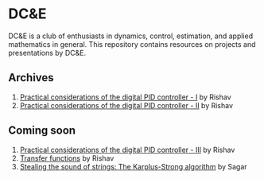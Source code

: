 # DC&E

DC&E is a club of enthusiasts in dynamics, control, estimation, and applied mathematics in general. This repository contains resources on projects and presentations by DC&E.

## Archives

1. [Practical considerations of the digital PID controller - I](pid/README.md) by Rishav
2. [Practical considerations of the digital PID controller - II](pid/README.md) by Rishav

## Coming soon

1. [Practical considerations of the digital PID controller - III](pid/README.md) by Rishav
2. [Transfer functions](tf/iir/filter.h) by Rishav
3. [Stealing the sound of strings: The Karplus-Strong algorithm](strings/README.md) by Sagar
